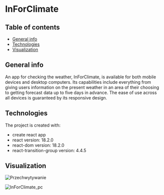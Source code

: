 # InForClimate
## Table of contents
* [General info](#general-info)
* [Technologies](#technologies)
* [Visualization](#visualization)

## General info
An app for checking the weather, InForClimate, is available for both mobile devices and desktop computers. 
Its capabilities include everything from giving users information on the present weather in an area of their choosing to getting forecast data up to five days in advance. The ease of use across all devices is guaranteed by its responsive design.
	
## Technologies
The project is created with:
* create react app
* react version: 18.2.0
* react-dom version: 18.2.0
* react-transition-group version: 4.4.5

## Visualization
![Przechwytywanie](https://github.com/LukassF/in-for-climate/assets/132075104/f294d878-7f46-42e3-8e48-ca4a9d1f6513)

![InForClimate_pc](https://github.com/LukassF/in-for-climate/assets/132075104/c26ba192-4be3-4fb7-8575-3ea25096d817)
